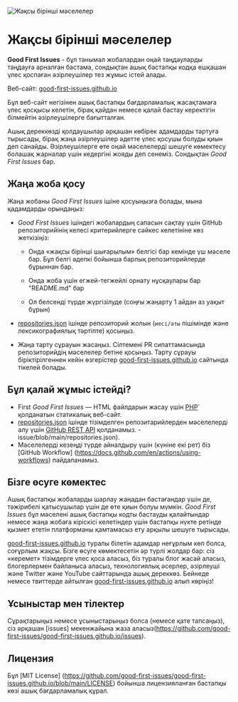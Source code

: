 ![Жақсы бірінші мәселелер](../assets/github/social-preview.png)

# Жақсы бірінші мәселелер

**Good First Issues** - бұл танымал жобалардан оңай таңдауларды таңдауға арналған бастама, сондықтан ашық бастапқы кодқа ешқашан үлес қоспаған әзірлеушілер тез жұмыс істей алады.

Веб-сайт: [good-first-issues.github.io](https://good-first-issues.github.io)

Бұл веб-сайт негізінен ашық бастапқы бағдарламалық жасақтамаға үлес қосқысы келетін, бірақ қайдан немесе қалай бастау керектігін білмейтін әзірлеушілерге бағытталған.

Ашық дереккөзді қолдаушылар әрқашан көбірек адамдарды тартуға тырысады, бірақ жаңа әзірлеушілер әдетте үлес қосушы болуды қиын деп санайды. Әзірлеушілерге өте оңай мәселелерді шешуге көмектесу болашақ жарналар үшін кедергіні жояды деп сенеміз. Сондықтан *Good First Issues* бар.

## Жаңа жоба қосу

Жаңа жобаны *Good First Issues* ішіне қосуыңызға болады, мына қадамдарды орындаңыз:

- *Good First Issues* ішіндегі жобалардың сапасын сақтау үшін GitHub репозиторийінің келесі критерийлерге сәйкес келетініне көз жеткізіңіз:

     - Онда «жақсы бірінші шығарылым» белгісі бар кемінде үш мәселе бар. Бұл белгі әдепкі бойынша барлық репозиторийлерде бұрыннан бар.

     - Онда жоба үшін егжей-тегжейлі орнату нұсқаулары бар "README.md" бар

     - Ол белсенді түрде жүргізілуде (соңғы жаңарту 1 айдан аз уақыт бұрын)

- [repositories.json](https://github.com/gomzyakov/good-first-issue/blob/main/repositories.json) ішінде репозиторий жолын (`иесі/аты` пішімінде және лексикографиялық тәртіпте) қосыңыз.

- Жаңа тарту сұрауын жасаңыз. Сілтемені PR сипаттамасында репозиторийдің мәселелер бетіне қосыңыз. Тарту сұрауы біріктірілгеннен кейін өзгерістер [good-first-issues.github.io](https://good-first-issues.github.io) сайтында тікелей болады.

## Бұл қалай жұмыс істейді?

- First *Good First Issues* — HTML файлдарын жасау үшін [PHP](https://www.php.net)` қолданатын статикалық веб-сайт.
- [repositories.json](https://github.com/gomzyakov/good-first) ішінде тізімделген репозитарийлерден мәселелерді алу үшін [GitHub REST API](https://docs.github.com/en/rest) қолданамыз. -issue/blob/main/repositories.json).
- Мәселелерді кезеңді түрде айналдыру үшін (күніне екі рет) біз [GitHub Workflow] (https://docs.github.com/en/actions/using-workflows) пайдаланамыз.

## Бізге өсуге көмектес

Ашық бастапқы жобаларды шарлау жаңадан бастағандар үшін де, тәжірибелі қатысушылар үшін де өте қиын болуы мүмкін. *Good First Issues* бұл мәселені ашық бастапқы кодты бастауды қалайтындар немесе жаңа жобаға кіріскісі келетіндер үшін бастапқы нүкте ретінде қызмет ететін платформаны қамтамасыз ету арқылы шешуге тырысады.

[good-first-issues.github.io](https://good-first-issues.github.io) туралы білетін адамдар неғұрлым көп болса, соғұрлым жақсы. Бізге өсуге көмектесетін әр түрлі жолдар бар: сіз «керемет» тізімдерге үлес қоса аласыз, біз туралы блог жасай аласыз, блогерлермен байланыса аласыз, технологиялық әсерлер, әзірлеуші ​​және Twitter және YouTube сайттарында ашық дереккөз. Бейнеде немесе твиттерде айтылған [good-first-issues.github.io](https://good-first-issues.github.io) алып көріңіз!

## Ұсыныстар мен тілектер

Сұрақтарыңыз немесе ұсыныстарыңыз болса (немесе қате тапсаңыз), сіз әрқашан [issues] мекенжайына жаза аласыз(https://github.com/good-first-issues/good-first-issues.github.io/issues).

## Лицензия

Бұл [MIT License] (https://github.com/good-first-issues/good-first-issues.github.io/blob/main/LICENSE) бойынша лицензияланған бастапқы көзі ашық бағдарламалық құрал.